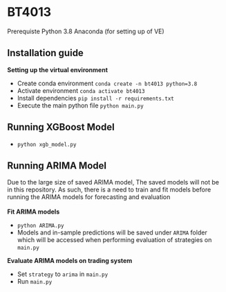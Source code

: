 # BT4013

Prerequiste
Python 3.8
Anaconda (for setting up of VE)

## Installation guide
**Setting up the virtual environment**
- Create conda environment `conda create -n bt4013 python=3.8`
- Activate environment `conda activate bt4013`
- Install dependencies `pip install -r requirements.txt`
- Execute the main python file `python main.py`

## Running XGBoost Model
- `python xgb_model.py`

## Running ARIMA Model
Due to the large size of saved ARIMA model, The saved models will not be in this repository. As such, there is a need to train and fit models before running the ARIMA models for forecasting and evaluation <br/><br/>
**Fit ARIMA models**
- `python ARIMA.py`
- Models and in-sample predictions will be saved under `ARIMA` folder which will be accessed when performing evaluation of strategies on `main.py`

**Evaluate ARIMA models on trading system**
- Set `strategy` to `arima` in `main.py`
- Run `main.py`

